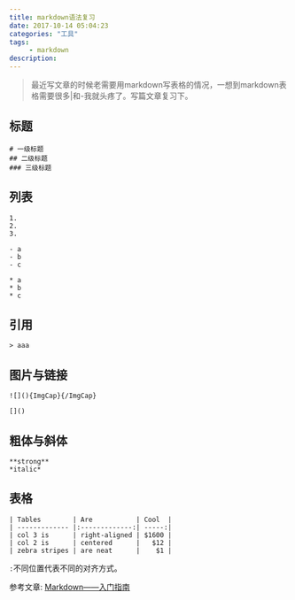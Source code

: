 ```yaml
---
title: markdown语法复习
date: 2017-10-14 05:04:23
categories: "工具"
tags:
     - markdown
description:
---
```


> 最近写文章的时候老需要用markdown写表格的情况，一想到markdown表格需要很多|和-我就头疼了。写篇文章复习下。
<!--more-->

## 标题
```
# 一级标题
## 二级标题
### 三级标题
```

## 列表
```
1.
2.
3.

- a
- b
- c

* a
* b
* c
```

## 引用
```
> aaa
```

## 图片与链接
```
![](){ImgCap}{/ImgCap}

[]()
```

## 粗体与斜体
```
**strong**
*italic*
```

## 表格
```
| Tables        | Are           | Cool  |
| ------------- |:-------------:| -----:|
| col 3 is      | right-aligned | $1600 |
| col 2 is      | centered      |   $12 |
| zebra stripes | are neat      |    $1 |
```

`:`不同位置代表不同的对齐方式。

参考文章:
[Markdown——入门指南](http://www.jianshu.com/p/1e402922ee32/)
